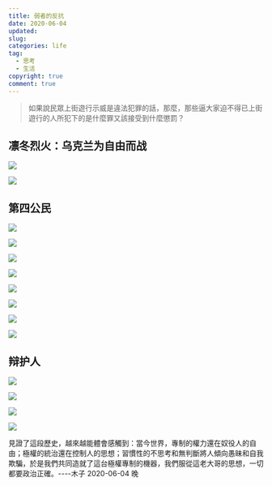 ```yaml
---
title: 弱者的反抗
date: 2020-06-04
updated:
slug:
categories: life
tag:
  - 思考
  - 生活
copyright: true
comment: true
---
```


> 如果說民眾上街遊行示威是違法犯罪的話，那麼，那些逼大家迫不得已上街遊行的人所犯下的是什麼罪又該接受到什麼懲罰？

## 凛冬烈火：乌克兰为自由而战

![](img/photo_2019-10-05_08-15-02.jpg)

![](img/photo_2019-10-05_18-58-55.jpg)


## 第四公民

![](img/photo_2020-04-13_18-59-26.jpg)

![](img/photo_2020-04-13_18-59-27.jpg)

![](img/photo_2020-04-13_18-59-30.jpg)

![](img/photo_2020-04-13_18-59-32.jpg)

![](img/photo_2020-04-13_18-59-34.jpg)

![](img/photo_2020-04-13_18-59-36.jpg)

![](img/photo_2020-04-13_18-59-38.jpg)

![](img/photo_2020-04-13_18-59-40.jpg)

## 辩护人

![](img/photo_2020-05-07_23-46-01.jpg)

![](img/photo_2020-05-07_23-45-57.jpg)

![](img/photo_2020-05-07_23-46-02.jpg)

![](img/photo_2020-05-07_23-45-56.jpg)

見證了這段歷史，越來越能體會感觸到：當今世界，專制的權力還在奴役人的自由；極權的統治還在控制人的思想；習慣性的不思考和無判斷將人傾向愚昧和自我欺騙，於是我們共同造就了這台極權專制的機器，我們服從這老大哥的思想，一切都要政治正確。----木子 2020-06-04 晚
